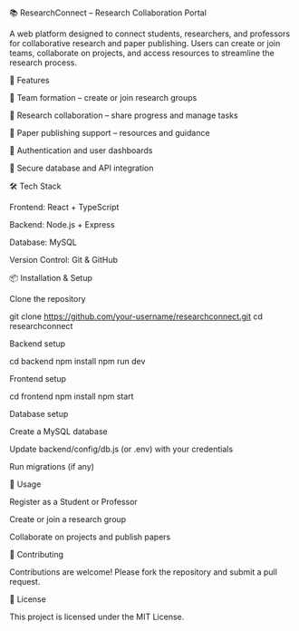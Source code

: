 📚 ResearchConnect – Research Collaboration Portal

A web platform designed to connect students, researchers, and professors for collaborative research and paper publishing. Users can create or join teams, collaborate on projects, and access resources to streamline the research process.

🚀 Features

🔹 Team formation – create or join research groups

🔹 Research collaboration – share progress and manage tasks

🔹 Paper publishing support – resources and guidance

🔹 Authentication and user dashboards

🔹 Secure database and API integration

🛠️ Tech Stack

Frontend: React + TypeScript

Backend: Node.js + Express

Database: MySQL

Version Control: Git & GitHub

📦 Installation & Setup

Clone the repository

git clone https://github.com/your-username/researchconnect.git
cd researchconnect


Backend setup

cd backend
npm install
npm run dev


Frontend setup

cd frontend
npm install
npm start


Database setup

Create a MySQL database

Update backend/config/db.js (or .env) with your credentials

Run migrations (if any)

📖 Usage

Register as a Student or Professor

Create or join a research group

Collaborate on projects and publish papers

🤝 Contributing

Contributions are welcome! Please fork the repository and submit a pull request.

📜 License

This project is licensed under the MIT License.
